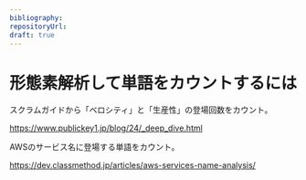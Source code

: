 ```yaml
---
bibliography: 
repositoryUrl:
draft: true
---
```


# 形態素解析して単語をカウントするには

スクラムガイドから「ベロシティ」と「生産性」の登場回数をカウント。

https://www.publickey1.jp/blog/24/_deep_dive.html

AWSのサービス名に登場する単語をカウント。

https://dev.classmethod.jp/articles/aws-services-name-analysis/
